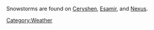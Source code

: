 Snowstorms are found on [Ceryshen](../locations/Ceryshen.md),
[Esamir](../locations/Esamir.md), and [Nexus](../locations/Nexus.md).

[Category:Weather](Category:Weather.md)
